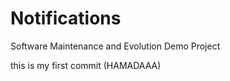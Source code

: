 # Notifications
Software Maintenance and Evolution Demo Project 

this is my first commit (HAMADAAA)


